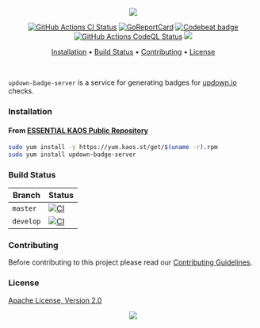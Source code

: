 <p align="center"><a href="#readme"><img src="https://gh.kaos.st/updown-badge.svg"/></a></p>

<p align="center">
  <a href="https://kaos.sh/w/updown-badge-server/ci"><img src="https://kaos.sh/w/updown-badge-server/ci.svg" alt="GitHub Actions CI Status" /></a>
  <a href="https://kaos.sh/r/updown-badge-server"><img src="https://kaos.sh/r/updown-badge-server.svg" alt="GoReportCard" /></a>
  <a href="https://kaos.sh/b/updown-badge-server"><img src="https://kaos.sh/b/e17e7c90-8b26-4af8-8737-22a86cea9b45.svg" alt="Codebeat badge" /></a>
  <a href="https://kaos.sh/w/updown-badge-server/codeql"><img src="https://kaos.sh/w/updown-badge-server/codeql.svg" alt="GitHub Actions CodeQL Status" /></a>
  <a href="#license"><img src="https://gh.kaos.st/apache2.svg"></a>
</p>

<p align="center"><a href="#installation">Installation</a> • <a href="#build-status">Build Status</a> • <a href="#contributing">Contributing</a> • <a href="#license">License</a></p>

<br/>

`updown-badge-server` is a service for generating badges for [updown.io](https://updown.io) checks.

### Installation

#### From [ESSENTIAL KAOS Public Repository](https://yum.kaos.st)

```bash
sudo yum install -y https://yum.kaos.st/get/$(uname -r).rpm
sudo yum install updown-badge-server
```

### Build Status

| Branch | Status |
|--------|----------|
| `master` | [![CI](https://kaos.sh/w/updown-badge-server/ci.svg?branch=master)](https://kaos.sh/w/updown-badge-server/ci?query=branch:master) |
| `develop` | [![CI](https://kaos.sh/w/updown-badge-server/ci.svg?branch=develop)](https://kaos.sh/w/updown-badge-server/ci?query=branch:develop) |

### Contributing

Before contributing to this project please read our [Contributing Guidelines](https://github.com/essentialkaos/contributing-guidelines#contributing-guidelines).

### License

[Apache License, Version 2.0](http://www.apache.org/licenses/LICENSE-2.0)

<p align="center"><a href="https://essentialkaos.com"><img src="https://gh.kaos.st/ekgh.svg"/></a></p>
